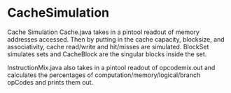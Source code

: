 # CacheSimulation
Cache Simulation
Cache.java takes in a pintool readout of memory addresses accessed.
Then by putting in the cache capacity, blocksize, and associativity, cache
read/write and hit/misses are simulated. BlockSet simulates sets and
CacheBlock are the singular blocks inside the set.

InstructionMix.java also takes in a pintool readout of opcodemix.out and calculates
the percentages of computation/memory/logical/branch opCodes and prints them out.
